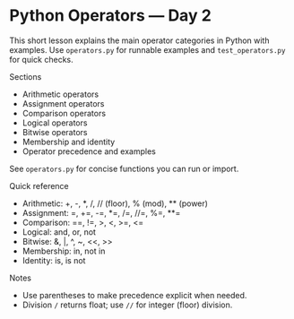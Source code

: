# Python Operators — Day 2

This short lesson explains the main operator categories in Python with examples. Use `operators.py` for runnable examples and `test_operators.py` for quick checks.

Sections
- Arithmetic operators
- Assignment operators
- Comparison operators
- Logical operators
- Bitwise operators
- Membership and identity
- Operator precedence and examples

See `operators.py` for concise functions you can run or import.

Quick reference
- Arithmetic: +, -, *, /, // (floor), % (mod), ** (power)
- Assignment: =, +=, -=, *=, /=, //=, %=, **=
- Comparison: ==, !=, >, <, >=, <=
- Logical: and, or, not
- Bitwise: &, |, ^, ~, <<, >>
- Membership: in, not in
- Identity: is, is not

Notes
- Use parentheses to make precedence explicit when needed.
- Division `/` returns float; use `//` for integer (floor) division.
